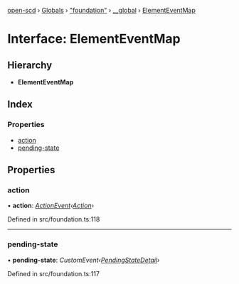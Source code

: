 [open-scd](../README.md) › [Globals](../globals.md) › ["foundation"](../modules/_foundation_.md) › [__global](../modules/_foundation_.__global.md) › [ElementEventMap](_foundation_.__global.elementeventmap.md)

# Interface: ElementEventMap

## Hierarchy

* **ElementEventMap**

## Index

### Properties

* [action](_foundation_.__global.elementeventmap.md#action)
* [pending-state](_foundation_.__global.elementeventmap.md#pending-state)

## Properties

###  action

• **action**: *[ActionEvent](../modules/_foundation_.md#actionevent)‹[Action](../modules/_foundation_.md#action)›*

Defined in src/foundation.ts:118

___

###  pending-state

• **pending-state**: *CustomEvent‹[PendingStateDetail](_foundation_.pendingstatedetail.md)›*

Defined in src/foundation.ts:117
